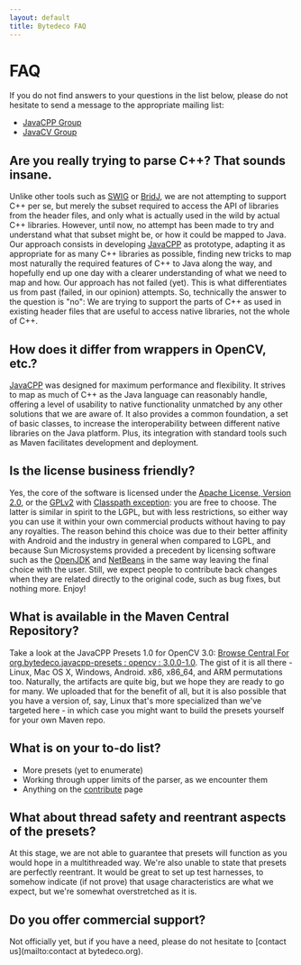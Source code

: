```yaml
---
layout: default
title: Bytedeco FAQ
---
```


FAQ
===

If you do not find answers to your questions in the list below, please do not hesitate to send a message to the appropriate mailing list:

 * [JavaCPP Group](http://groups.google.com/group/javacpp-project)
 * [JavaCV Group](http://groups.google.com/group/javacv)


Are you really trying to parse C++? That sounds insane.
-------------------------------------------------------
Unlike other tools such as [SWIG](http://www.swig.org/) or [BridJ](https://code.google.com/p/bridj/), we are not attempting to support C++ per se, but merely the subset required to access the API of libraries from the header files, and only what is actually used in the wild by actual C++ libraries. However, until now, no attempt has been made to try and understand what that subset might be, or how it could be mapped to Java. Our approach consists in developing [JavaCPP](https://github.com/bytedeco/javacpp) as prototype, adapting it as appropriate for as many C++ libraries as possible, finding new tricks to map most naturally the required features of C++ to Java along the way, and hopefully end up one day with a clearer understanding of what we need to map and how. Our approach has not failed (yet). This is what differentiates us from past (failed, in our opinion) attempts. So, technically the answer to the question is "no": We are trying to support the parts of C++ as used in existing header files that are useful to access native libraries, not the whole of C++.


How does it differ from wrappers in OpenCV, etc.?
-------------------------------------------------
[JavaCPP](https://github.com/bytedeco/javacpp) was designed for maximum performance and flexibility. It strives to map as much of C++ as the Java language can reasonably handle, offering a level of usability to native functionality unmatched by any other solutions that we are aware of. It also provides a common foundation, a set of basic classes, to increase the interoperability between different native libraries on the Java platform. Plus, its integration with standard tools such as Maven facilitates development and deployment.


Is the license business friendly? 
---------------------------------
Yes, the core of the software is licensed under the [Apache License, Version 2.0](http://www.apache.org/licenses/LICENSE-2.0), or the [GPLv2](http://www.gnu.org/licenses/gpl-2.0.html) with [Classpath exception](http://www.gnu.org/software/classpath/license.html): you are free to choose. The latter is similar in spirit to the LGPL, but with less restrictions, so either way you can use it within your own commercial products without having to pay any royalties. The reason behind this choice was due to their better affinity with Android and the industry in general when compared to LGPL, and because Sun Microsystems provided a precedent by licensing software such as the [OpenJDK](http://openjdk.java.net/legal/gplv2+ce.html) and [NetBeans](https://netbeans.org/cddl-gplv2.html) in the same way leaving the final choice with the user. Still, we expect people to contribute back changes when they are related directly to the original code, such as bug fixes, but nothing more. Enjoy!


What is available in the Maven Central Repository?
--------------------------------------------------
Take a look at the JavaCPP Presets 1.0 for OpenCV 3.0: [Browse Central For org.bytedeco.javacpp-presets : opencv : 3.0.0-1.0](http://search.maven.org/#artifactdetails|org.bytedeco.javacpp-presets|opencv|3.0.0-1.0|jar). The gist of it is all there - Linux, Mac OS X, Windows, Android. x86, x86_64, and ARM permutations too. Naturally, the artifacts are quite big, but we hope they are ready to go for many. We uploaded that for the benefit of all, but it is also possible that you have a version of, say, Linux that's more specialized than we've targeted here - in which case you might want to build the presets yourself for your own Maven repo.


What is on your to-do list?
---------------------------
* More presets (yet to enumerate)
* Working through upper limits of the parser, as we encounter them
* Anything on the [contribute](../contribute/) page


What about thread safety and reentrant aspects of the presets?
--------------------------------------------------------------
At this stage, we are not able to guarantee that presets will function as you would hope in a multithreaded way. We're also unable to state that presets are perfectly reentrant. It would be great to set up test harnesses, to somehow indicate (if not prove) that usage characteristics are what we expect, but we're somewhat overstretched as it is.


Do you offer commercial support?
--------------------------------
Not officially yet, but if you have a need, please do not hesitate to [contact us](mailto:contact at bytedeco.org).

